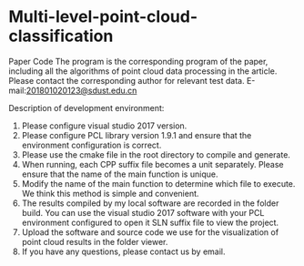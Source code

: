 # Multi-level-point-cloud-classification
Paper Code
The program is the corresponding program of the paper, including all the algorithms of point cloud data processing in the article. Please contact the corresponding author for relevant test data.
E-mail:201801020123@sdust.edu.cn

Description of development environment:
1. Please configure visual studio 2017 version.
2. Please configure PCL library version 1.9.1 and ensure that the environment configuration is correct.
3. Please use the cmake file in the root directory to compile and generate.
4. When running, each CPP suffix file becomes a unit separately. Please ensure that the name of the main function is unique.
5. Modify the name of the main function to determine which file to execute. We think this method is simple and convenient.
6. The results compiled by my local software are recorded in the folder build. You can use the visual studio 2017 software with your PCL environment configured to open it SLN suffix file to view the project.
7. Upload the software and source code we use for the visualization of point cloud results in the folder viewer.
8. If you have any questions, please contact us by email.


